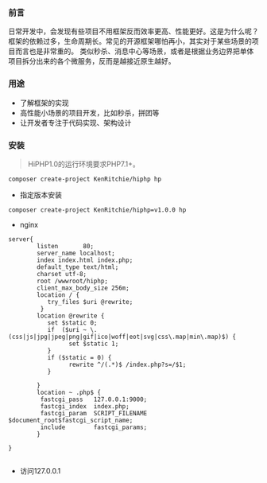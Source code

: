 ### 前言

日常开发中，会发现有些项目不用框架反而效率更高、性能更好。这是为什么呢？
框架的依赖过多，生命周期长。常见的开源框架哪怕再小，其实对于某些场景的项目而言也是非常重的。
类似秒杀、消息中心等场景，或者是根据业务边界把单体项目拆分出来的各个微服务，反而是越接近原生越好。

### 用途

* 了解框架的实现
* 高性能小场景的项目开发，比如秒杀，拼团等
* 让开发者专注于代码实现、架构设计


### 安装
> HiPHP1.0的运行环境要求PHP7.1+。
~~~
composer create-project KenRitchie/hiphp hp
~~~

* 指定版本安装
~~~
composer create-project KenRitchie/hiphp=v1.0.0 hp
~~~

* nginx
~~~
server{
        listen       80;
        server_name localhost;
        index index.html index.php;
        default_type text/html;
        charset utf-8;
        root /wwwroot/hiphp;
        client_max_body_size 256m;
        location / {
           try_files $uri @rewrite;
         }
        location @rewrite {
           set $static 0;
           if  ($uri ~ \.(css|js|jpg|jpeg|png|gif|ico|woff|eot|svg|css\.map|min\.map)$) {
                 set $static 1;
           }
           if ($static = 0) {
                 rewrite ^/(.*)$ /index.php?s=/$1;
           }

        }
        location ~ .php$ {
         fastcgi_pass   127.0.0.1:9000;
         fastcgi_index  index.php;
         fastcgi_param  SCRIPT_FILENAME  $document_root$fastcgi_script_name;
         include        fastcgi_params;
        }

}


~~~
* 访问127.0.0.1


